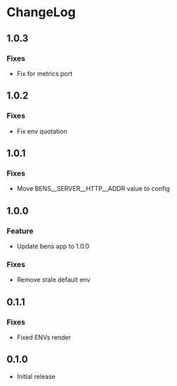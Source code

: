 # ChangeLog

## 1.0.3

### Fixes

- Fix for metrics port

## 1.0.2

### Fixes

- Fix env quotation

## 1.0.1

### Fixes

- Move BENS__SERVER__HTTP__ADDR value to config

## 1.0.0

### Feature

- Update bens app to 1.0.0

### Fixes

- Remove stale default env

## 0.1.1

### Fixes

- Fixed ENVs render

## 0.1.0

- Initial release
